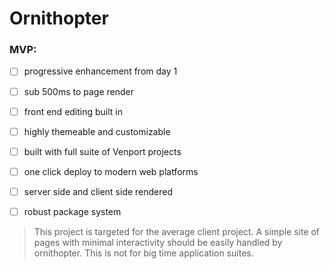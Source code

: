# Ornithopter


### MVP:

- [ ] progressive enhancement from day 1
- [ ] sub 500ms to page render
- [ ] front end editing built in
- [ ] highly themeable and customizable
- [ ] built with full suite of Venport projects
- [ ] one click deploy to modern web platforms
- [ ] server side and client side rendered
- [ ] robust package system


> This project is targeted for the average client project. A simple site of pages with minimal interactivity should be easily handled by ornithopter. This is not for big time application suites.
